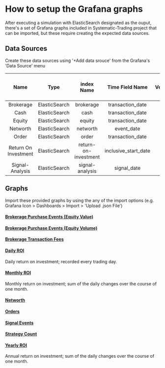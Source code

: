 # How to setup the Grafana graphs
After executing a simulation with ElasticSearch designated as the ouput, there's a set of Grafana graphs included in Systematic-Trading project that can be imported, but these require creating the expected data sources.


## Data Sources
Create these data sources using '+Add data srouce' from the Grafana's 'Data Source' menu

| Name                 | Type          | index Name           | Time Field Name      | Version | Group By Time Interval |
|:--------------------:|:-------------:|:--------------------:|:--------------------:|:-------:|:----------------------:|
| Brokerage            | ElasticSearch | brokerage            | transaction_date     |    5x   | 1d                     |
| Cash                 | ElasticSearch | cash                 | transaction_date     |    5x   | 1d                     |
| Equity               | ElasticSearch | equity               | transaction_date     |    5x   | 1d                     |
| Networth             | ElasticSearch | networth             | event_date           |    5x   | 1d                     |
| Order                | ElasticSearch | order                | transaction_date     |    5x   | 1d                     |
| Return On Investment | ElasticSearch | return-on-investment | inclusive_start_date |    5x   | 1d                     |
| Signal-Analysis      | ElasticSearch | signal-analysis      | signal_date          |    5x   | 1d                     |


## Graphs
Import these provided graphs by using the any of the import options (e.g. Grafana Icon > Dashboards > Import > 'Upload .json File')

#### [Brokerage Purchase Events (Equity Value)](example/grafana_dashboards/brokerage_purchase_events_(equity_value).json)


#### [Brokerage Purchase Events (Equity Volume)](example/grafana_dashboards/brokerage_purchase_events_(equity_volume).json)


#### [Brokerage Transaction Fees](example/grafana_dashboards/brokerage_transaction_fees.json)


#### [Daily ROI](example/grafana_dashboards/daily_roi.json)
Daily return on investment; recorded every trading day.

#### [Monthly ROI](example/grafana_dashboards/monthly_roi.json)
Monthly return on investment; sum of the daily changes over the course of one month.

#### [Networth](example/grafana_dashboards/networth.json)


#### [Orders](example/grafana_dashboards/orders.json)


#### [Signal Events](example/grafana_dashboards/signal_events.json)


#### [Strategy Count](example/grafana_dashboards/strategy_count.json)


#### [Yearly ROI](example/grafana_dashboards/yearly_roi.json)
Annual return on investment; sum of the daily changes over the course of one month.


